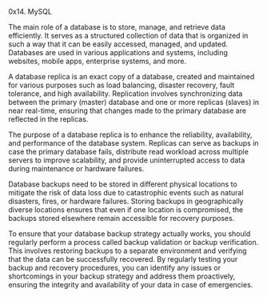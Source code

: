 0x14. MySQL

The main role of a database is to store, manage, and retrieve data efficiently. It serves as a structured collection of data that is organized in such a way that it can be easily accessed, managed, and updated. Databases are used in various applications and systems, including websites, mobile apps, enterprise systems, and more.

A database replica is an exact copy of a database, created and maintained for various purposes such as load balancing, disaster recovery, fault tolerance, and high availability. Replication involves synchronizing data between the primary (master) database and one or more replicas (slaves) in near real-time, ensuring that changes made to the primary database are reflected in the replicas.

The purpose of a database replica is to enhance the reliability, availability, and performance of the database system. Replicas can serve as backups in case the primary database fails, distribute read workload across multiple servers to improve scalability, and provide uninterrupted access to data during maintenance or hardware failures.

Database backups need to be stored in different physical locations to mitigate the risk of data loss due to catastrophic events such as natural disasters, fires, or hardware failures. Storing backups in geographically diverse locations ensures that even if one location is compromised, the backups stored elsewhere remain accessible for recovery purposes.

To ensure that your database backup strategy actually works, you should regularly perform a process called backup validation or backup verification. This involves restoring backups to a separate environment and verifying that the data can be successfully recovered. By regularly testing your backup and recovery procedures, you can identify any issues or shortcomings in your backup strategy and address them proactively, ensuring the integrity and availability of your data in case of emergencies.
